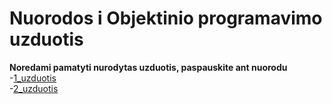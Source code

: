 # Nuorodos i Objektinio programavimo uzduotis  
**Noredami pamatyti nurodytas uzduotis, paspauskite ant nuorodu**  
-[1_uzduotis](https://github.com/MatasC/Objektinis-programavimas/tree/1_uzduotis)  
-[2_uzduotis](https://github.com/MatasC/Objektinis-programavimas/tree/2-Uzduotis)  
